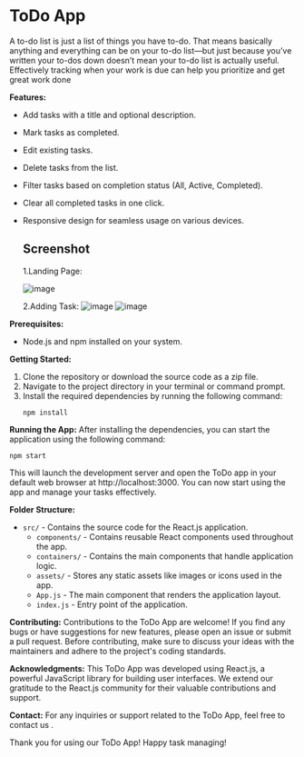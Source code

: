 # ToDo App 

A to-do list is just a list of things you have to-do. That means basically anything and everything can be on your to-do list—but just because you’ve written your to-dos down doesn’t mean your to-do list is actually useful. Effectively tracking when your work is due can help you prioritize and get great work done


**Features:**
- Add tasks with a title and optional description.
- Mark tasks as completed.
- Edit existing tasks.
- Delete tasks from the list.
- Filter tasks based on completion status (All, Active, Completed).
- Clear all completed tasks in one click.
- Responsive design for seamless usage on various devices.








  ## Screenshot

  1.Landing Page:
  
  ![image](https://github.com/atinder11/Todo-List/assets/111070211/202e6da6-776b-4d00-8659-4c50082f2064)

  2.Adding Task:
  ![image](https://github.com/atinder11/Todo-List/assets/111070211/e6a0ed29-06d8-4745-b04d-424ba9f8cdce)
  ![image](https://github.com/atinder11/Todo-List/assets/111070211/499dbfae-581b-433c-b0d0-2525f68a7ca0)
 

  




**Prerequisites:**
- Node.js and npm installed on your system.

**Getting Started:**
1. Clone the repository or download the source code as a zip file.
2. Navigate to the project directory in your terminal or command prompt.
3. Install the required dependencies by running the following command:
   ```
   npm install
   ```

**Running the App:**
After installing the dependencies, you can start the application using the following command:

```
npm start
```

This will launch the development server and open the ToDo app in your default web browser at http://localhost:3000. You can now start using the app and manage your tasks effectively.

**Folder Structure:**
- `src/` - Contains the source code for the React.js application.
  - `components/` - Contains reusable React components used throughout the app.
  - `containers/` - Contains the main components that handle application logic.
  - `assets/` - Stores any static assets like images or icons used in the app.
  - `App.js` - The main component that renders the application layout.
  - `index.js` - Entry point of the application.

**Contributing:**
Contributions to the ToDo App are welcome! If you find any bugs or have suggestions for new features, please open an issue or submit a pull request. Before contributing, make sure to discuss your ideas with the maintainers and adhere to the project's coding standards.



**Acknowledgments:**
This ToDo App was developed using React.js, a powerful JavaScript library for building user interfaces. We extend our gratitude to the React.js community for their valuable contributions and support.

**Contact:**
For any inquiries or support related to the ToDo App, feel free to contact us .

Thank you for using our ToDo App! Happy task managing!
